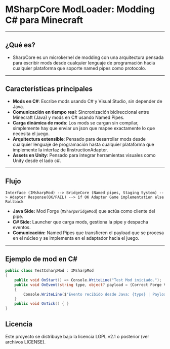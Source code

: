 # MSharpCore ModLoader: Modding C# para Minecraft
---
## ¿Qué es?

- SharpCore es un microkernel de modding con una arquitectura pensada para escribir mods desde cualquier lenguaje de programación hacia cualquier plataforma que soporte named pipes como protocolo. 
---
## Características principales

- **Mods en C#**: Escribe mods usando C# y Visual Studio, sin depender de Java.
- **Comunicación en tiempo real**: Sincronización bidireccional entre Minecraft (Java) y mods en C# usando Named Pipes.
- **Carga dinámica de mods**: Los mods se cargan sin compilar, simplemente hay que enviar un json que mapee exactamente lo que necesita el juego.
- **Arquitectura extensible**: Pensado para desarrollar mods desde cualquier lenguaje de programación hasta cualquier plataforma que implemente la interfaz de IInstructionAdapter.
- **Assets en Unity**: Pensado para integrar herramientas visuales como Unity desde el lado c#.
---

## Flujo

```
Interface (IMsharpMod) --> BridgeCore (Named pipes, Staging System) --> Adapter Response(OK/FAIL) --> if OK Adapter Game implementation else Rollback
```

- **Java Side:** Mod Forge (`MSharpBridgeMod`) que actúa como cliente del pipe.
- **C# Side:** Launcher que carga mods, gestiona la pipe y despacha eventos.
- **Comunicación:** Named Pipes que transfieren el payload que se procesa en el núcleo y se implementa en el adaptador hacia el juego.

---


## Ejemplo de mod en C#

```csharp
public class TestCsharpMod : IMsharpMod
{
    public void OnStart() => Console.WriteLine("Test Mod iniciado.");
    public void OnEvent(string type, object? payload = {Correct Forge Values})
    {
        Console.WriteLine($"Evento recibido desde Java: {type} | Payload: {payload}");
    }
    public void OnTick() { }
}
```

## Licencia

Este proyecto se distribuye bajo la licencia LGPL v2.1 o posterior (ver archivos LICENSE).


